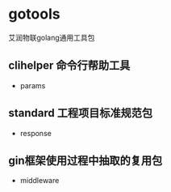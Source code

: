 # gotools

艾润物联golang通用工具包

## clihelper 命令行帮助工具

* params

## standard 工程项目标准规范包

* response

## gin框架使用过程中抽取的复用包

* middleware
